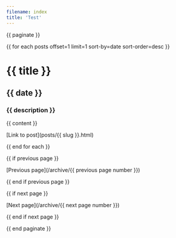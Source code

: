 ```yaml
---
filename: index
title: 'Test'
---
```


{{ paginate }}

{{ for each posts offset=1 limit=1 sort-by=date sort-order=desc }}

# {{ title }}

## {{ date }}

### {{ description }}

{{ content }}

[Link to post](posts/{{ slug }}.html)

{{ end for each }}

{{ if previous page }}

[Previous page](/archive/{{ previous page number }})

{{ end if previous page }}

{{ if next page }}

[Next page](/archive/{{ next page number }})

{{ end if next page }}

{{ end paginate }}